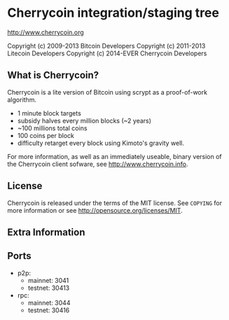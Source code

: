 Cherrycoin integration/staging tree
===================================

http://www.cherrycoin.org

Copyright (c) 2009-2013 Bitcoin Developers
Copyright (c) 2011-2013 Litecoin Developers
Copyright (c) 2014-EVER Cherrycoin Developers

What is Cherrycoin?
-------------------

Cherrycoin is a lite version of Bitcoin using scrypt as a proof-of-work algorithm.
 - 1 minute block targets
 - subsidy halves every million blocks (~2 years)
 - ~100 millions total coins
 - 100 coins per block
 - difficulty retarget every block using Kimoto's gravity well.

For more information, as well as an immediately useable, binary version of
the Cherrycoin client sofware, see http://www.cherrycoin.info.

License
-------

Cherrycoin is released under the terms of the MIT license. See `COPYING` for more
information or see http://opensource.org/licenses/MIT.


Extra Information
-----------------

Ports
-----
 - p2p:
 	- mainnet: 3041
 	- testnet: 30413
 - rpc:
 	- mainnet: 3044
 	- testnet: 30416